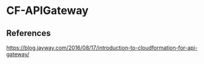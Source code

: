 # CF-APIGateway

## References

https://blog.jayway.com/2016/08/17/introduction-to-cloudformation-for-api-gateway/
